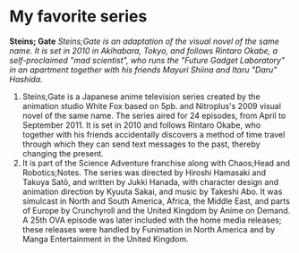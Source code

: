# My favorite series
**Steins; Gate**
*Steins;Gate is an adaptation of the visual novel of the same name. It is set in 2010 in Akihabara, Tokyo, and follows Rintaro Okabe, a self-proclaimed "mad scientist", who runs the "Future Gadget Laboratory" in an apartment together with his friends Mayuri Shiina and Itaru "Daru" Hashida.*

1. Steins;Gate is a Japanese anime television series created by the animation studio White Fox based on 5pb. and Nitroplus's 2009 visual novel of the same name. The series aired for 24 episodes, from April to September 2011. It is set in 2010 and follows Rintaro Okabe, who together with his friends accidentally discovers a method of time travel through which they can send text messages to the past, thereby changing the present.
2. It is part of the Science Adventure franchise along with Chaos;Head and Robotics;Notes. The series was directed by Hiroshi Hamasaki and Takuya Satō, and written by Jukki Hanada, with character design and animation direction by Kyuuta Sakai, and music by Takeshi Abo. It was simulcast in North and South America, Africa, the Middle East, and parts of Europe by Crunchyroll and the United Kingdom by Anime on Demand. A 25th OVA episode was later included with the home media releases; these releases were handled by Funimation in North America and by Manga Entertainment in the United Kingdom.
